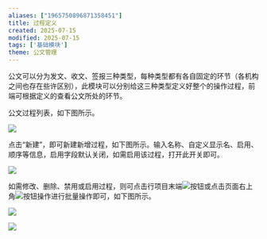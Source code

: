 ```yaml
---
aliases: ["1965750896871358451"]
title: 过程定义
created: 2025-07-15
modified: 2025-07-15
tags: ['基础模块']
theme: 公文管理
---
```


公文可以分为发文、收文、签报三种类型，每种类型都有各自固定的环节（各机构之间也存在些许区别），此模块可以分别给这三种类型定义好整个的操作过程，前端可根据定义的查看公文所处的环节。

公文过程列表，如下图所示。

![](3de47ff52a52ef6407602ad61305d661.jpg)

点击“新建”，即可新建新增过程，如下图所示。输入名称、自定义显示名、启用、顺序等信息，启用字段默认关闭，如需启用该过程，打开此开关即可。

![](1d7d75eacd23955afd8e52af704ecbe1.jpg)

如需修改、删除、禁用或启用过程，则可点击行项目末端![](57bfbdcedb97f5bc7945954d6e3fb512.jpg)按钮或点击页面右上角![](83b7140d51f7ab06daf507940c6a14db.jpg)按钮操作进行批量操作即可，如下图所示。

![](9f31d6023e4d6af0934ca5ef0c44afd3.jpg)

![](70e02501250f55112f1f332b29c04c7e.jpg)